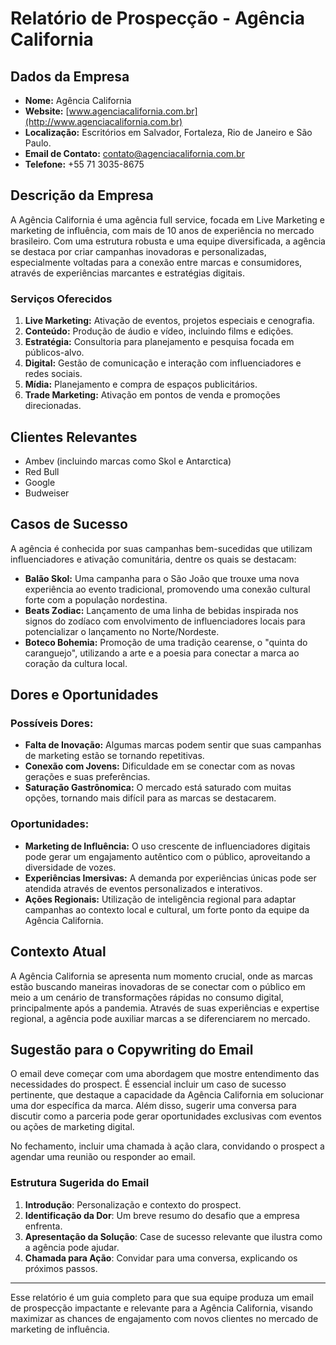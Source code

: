 # Relatório de Prospecção - Agência California

## Dados da Empresa
- **Nome:** Agência California
- **Website:** [www.agenciacalifornia.com.br](http://www.agenciacalifornia.com.br)
- **Localização:** Escritórios em Salvador, Fortaleza, Rio de Janeiro e São Paulo.
- **Email de Contato:** contato@agenciacalifornia.com.br
- **Telefone:** +55 71 3035-8675

## Descrição da Empresa
A Agência California é uma agência full service, focada em Live Marketing e marketing de influência, com mais de 10 anos de experiência no mercado brasileiro. Com uma estrutura robusta e uma equipe diversificada, a agência se destaca por criar campanhas inovadoras e personalizadas, especialmente voltadas para a conexão entre marcas e consumidores, através de experiências marcantes e estratégias digitais.

### Serviços Oferecidos
1. **Live Marketing:** Ativação de eventos, projetos especiais e cenografia.
2. **Conteúdo:** Produção de áudio e vídeo, incluindo films e edições. 
3. **Estratégia:** Consultoria para planejamento e pesquisa focada em públicos-alvo.
4. **Digital:** Gestão de comunicação e interação com influenciadores e redes sociais.
5. **Mídia:** Planejamento e compra de espaços publicitários.
6. **Trade Marketing:** Ativação em pontos de venda e promoções direcionadas.

## Clientes Relevantes
- Ambev (incluindo marcas como Skol e Antarctica)
- Red Bull
- Google
- Budweiser

## Casos de Sucesso
A agência é conhecida por suas campanhas bem-sucedidas que utilizam influenciadores e ativação comunitária, dentre os quais se destacam:
- **Balão Skol:** Uma campanha para o São João que trouxe uma nova experiência ao evento tradicional, promovendo uma conexão cultural forte com a população nordestina.
- **Beats Zodiac:** Lançamento de uma linha de bebidas inspirada nos signos do zodíaco com envolvimento de influenciadores locais para potencializar o lançamento no Norte/Nordeste.
- **Boteco Bohemia:** Promoção de uma tradição cearense, o "quinta do caranguejo", utilizando a arte e a poesia para conectar a marca ao coração da cultura local.

## Dores e Oportunidades
### Possíveis Dores:
- **Falta de Inovação:** Algumas marcas podem sentir que suas campanhas de marketing estão se tornando repetitivas. 
- **Conexão com Jovens:** Dificuldade em se conectar com as novas gerações e suas preferências.
- **Saturação Gastrônomica:** O mercado está saturado com muitas opções, tornando mais difícil para as marcas se destacarem.

### Oportunidades:
- **Marketing de Influência:** O uso crescente de influenciadores digitais pode gerar um engajamento autêntico com o público, aproveitando a diversidade de vozes.
- **Experiências Imersivas:** A demanda por experiências únicas pode ser atendida através de eventos personalizados e interativos.
- **Ações Regionais:** Utilização de inteligência regional para adaptar campanhas ao contexto local e cultural, um forte ponto da equipe da Agência California.

## Contexto Atual
A Agência California se apresenta num momento crucial, onde as marcas estão buscando maneiras inovadoras de se conectar com o público em meio a um cenário de transformações rápidas no consumo digital, principalmente após a pandemia. Através de suas experiências e expertise regional, a agência pode auxiliar marcas a se diferenciarem no mercado.

## Sugestão para o Copywriting do Email
O email deve começar com uma abordagem que mostre entendimento das necessidades do prospect. É essencial incluir um caso de sucesso pertinente, que destaque a capacidade da Agência California em solucionar uma dor específica da marca. Além disso, sugerir uma conversa para discutir como a parceria pode gerar oportunidades exclusivas com eventos ou ações de marketing digital.

No fechamento, incluir uma chamada à ação clara, convidando o prospect a agendar uma reunião ou responder ao email. 

### Estrutura Sugerida do Email
1. **Introdução**: Personalização e contexto do prospect.
2. **Identificação da Dor**: Um breve resumo do desafio que a empresa enfrenta.
3. **Apresentação da Solução**: Case de sucesso relevante que ilustra como a agência pode ajudar.
4. **Chamada para Ação**: Convidar para uma conversa, explicando os próximos passos.

---

Esse relatório é um guia completo para que sua equipe produza um email de prospecção impactante e relevante para a Agência California, visando maximizar as chances de engajamento com novos clientes no mercado de marketing de influência.